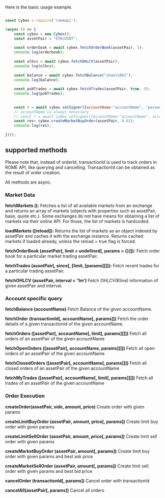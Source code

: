 Here is the basic usage example.

````javascript

const Cybex = require('romeapi');

(async () => {
    const cybex = new Cybex();
    const assetPair = "ETH/USDT";
    
    const orderbook = await cybex.fetchOrderBook(assetPair, 1);
    console.log(orderbook);
    
    const olhcv = await cybex.fetchOHLCV(assetPair);
    console.log(olhcv);
    
    const balance = await cybex.fetchBalance("shanti001");
    console.log(balance);
    
    const pubTrades = await cybex.fetchTrades(assetPair, true, 5);
    console.log(pubTrades);
    
 
    const r = await cybex.setSigner({accountName:"accountName", "password":"password"});
    // accountName is always necessary
    // const r = await cybex.setSigner({accountName:"accountName", account:"1.2.xxxxx", "key":"private_key"});
    const res= cybex.createMarketBuyOrder(assetPair, 0.01);
    console.log(res);
    
})();

````

## supported methods

Please note that, instead of orderId, transactionId is used to track orders in ROME API, like querying and cancelling. 
TransactionId can be obtained as the result of order creation.

All methods are async. 

### Market Data

**fetchMarkets ():** 
Fetches a list of all available markets from an exchange and returns an array of markets (objects with properties such as assetPair, base, quote etc.). Some exchanges do not have means for obtaining a list of markets via their online API. For those, the list of markets is hardcoded.

**loadMarkets ([reload]):**
Returns the list of markets as an object indexed by assetPair and caches it with the exchange instance. Returns cached markets if loaded already, unless the reload = true flag is forced.

**fetchOrderBook (assetPair[, limit = undefined[, params = {}]]):** 
Fetch order book for a particular market trading assetPair.

**fetchTrades (assetPair[, since[, [limit, [params]]]]):**
Fetch recent trades for a particular trading assetPair.

**fetchOHLCV (assetPair, interval = '1m')**
Fetch OHLCV(Kline) information of given assetPair and interval.

### Account specific query

**fetchBalance (accountName)** 
Fetch Balance of the given accountName.

**fetchOrder (transactionId[, accountName[, params]])**
Fetch the order details of a given transactionId of the given accountName.

**fetchOrders ([assetPair[, accountName[, limit[, params]]]])**
Fetch all orders of an assetPair of the given accountName

**fetchOpenOrders ([assetPair[, accountName, params]]]])**
Fetch all open orders of an assetPair of the given accountName

**fetchClosedOrders ([assetPair[, accountName[, params]]])**
Fetch all closed orders of an assetPair of the given accountName

**fetchMyTrades ([assetPair[, accountName[, limit[, params]]]])**
Fetch all trades of an assetPair of the given accountName

### Order Execution

**createOrder(assetPair, side, amount, price)**
Create order with given params

**createLimitBuyOrder (assetPair, amount, price[, params])**
Create limit buy order with given params

**createLimitSellOrder (assetPair, amount, price[, params])**
Create limit sell order with given params

**createMarketBuyOrder (assetPair, amount[, params])**
Create limit buy order with given params and best ask price

**createMarketSellOrder (assetPair, amount[, params])**
Create limit sell order with given params and best bid price

**cancelOrder (transactionId[, params])**
Cancel order with transactionId

**cancelAll(assetPair[, params])**
Cancel all orders
